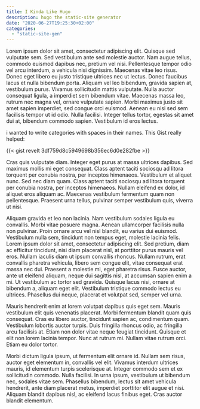 ```yaml
---
title: I Kinda Like Hugo
description: hugo the static-site generator
date: "2020-06-27T19:25:30+02:00"
categories:
  - "static-site-gen"
---
```




Lorem ipsum dolor sit amet, consectetur adipiscing elit. Quisque sed vulputate sem. Sed vestibulum ante sed molestie auctor. <!--=more-->Nam augue tellus, commodo euismod dapibus nec, pretium vel nisi. Pellentesque tempor odio vel arcu interdum, a vehicula nisi dignissim. Maecenas vitae leo risus. Donec eget libero eu justo tristique ultrices nec ut lectus. Donec faucibus lacus et nulla bibendum porta. Aliquam vel leo bibendum, gravida sapien at, vestibulum purus. Vivamus sollicitudin mattis vulputate. Nulla auctor consequat ligula, a imperdiet sem bibendum vitae. Maecenas massa leo, rutrum nec magna vel, ornare vulputate sapien. Morbi maximus justo sit amet sapien imperdiet, sed congue orci euismod. Aenean eu nisi sed sem facilisis tempor ut id odio. Nulla facilisi. Integer tellus tortor, egestas sit amet dui at, bibendum commodo sapien. Vestibulum id eros lectus.

i wanted to write categories with spaces in their names.  This Gist really helped:

{{< gist revelt 3df759d8c5949698b356ec6d0e282fbe >}}

Cras quis vulputate diam. Integer eget purus at massa ultrices dapibus. Sed maximus mollis mi eget consequat. Class aptent taciti sociosqu ad litora torquent per conubia nostra, per inceptos himenaeos. Vestibulum et aliquet nunc. Sed nec diam quam. Class aptent taciti sociosqu ad litora torquent per conubia nostra, per inceptos himenaeos. Nullam eleifend ex dolor, id aliquet eros aliquam ac. Maecenas vestibulum fermentum quam non pellentesque. Praesent urna tellus, pulvinar semper vestibulum quis, viverra ut nisi.

Aliquam gravida et leo non lacinia. Nam vestibulum sodales ligula eu convallis. Morbi vitae posuere magna. Aenean ullamcorper facilisis nulla non pulvinar. Proin ornare arcu vel nisl blandit, eu varius dui euismod. Vestibulum nulla sem, tincidunt non tempus eget, molestie lacinia felis. Lorem ipsum dolor sit amet, consectetur adipiscing elit. Sed pretium, diam ac efficitur tincidunt, nisi diam placerat nisl, at porttitor purus mauris vel eros. Nullam iaculis diam ut ipsum convallis rhoncus. Nullam rutrum, erat convallis pharetra vehicula, libero sem congue elit, vitae consequat erat massa nec dui. Praesent a molestie mi, eget pharetra risus. Fusce auctor, ante ut eleifend aliquam, neque dui sagittis nisl, at accumsan sapien enim a mi. Ut vestibulum ac tortor sed gravida. Quisque lacus nisi, ornare at bibendum a, aliquam eget elit. Vestibulum tristique commodo lectus eu ultrices. Phasellus dui neque, placerat et volutpat sed, semper vel urna.

Mauris hendrerit enim at lorem volutpat dapibus quis eget sem. Mauris vestibulum elit quis venenatis placerat. Morbi fermentum blandit quam quis consequat. Cras eu libero auctor, tincidunt sapien ac, condimentum quam. Vestibulum lobortis auctor turpis. Duis fringilla rhoncus odio, ac fringilla arcu facilisis at. Etiam non dolor vitae neque feugiat tincidunt. Quisque et elit non lorem lacinia tempor. Nunc at rutrum mi. Nullam vitae rutrum orci. Etiam eu dolor tortor.

Morbi dictum ligula ipsum, ut fermentum elit ornare id. Nullam sem risus, auctor eget elementum in, convallis vel elit. Vivamus interdum ultrices mauris, id elementum turpis scelerisque at. Integer commodo sem et ex sollicitudin commodo. Nulla facilisi. In urna ipsum, vestibulum ut bibendum nec, sodales vitae sem. Phasellus bibendum, lectus sit amet vehicula hendrerit, ante diam placerat metus, imperdiet porttitor elit augue et nisi. Aliquam blandit dapibus nisl, ac eleifend lacus finibus eget. Cras auctor blandit elementum. 